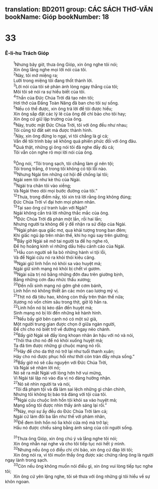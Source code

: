 translation: BD2011
group: CÁC SÁCH THƠ-VĂN
bookName: Gióp 
bookNumber: 18
-------

<div class="title"><h1>33</h1><h3>Ê-li-hu Trách Gióp</h3></div>
<span class="verse giop_33_1">  <sup>1</sup>Nhưng bây giờ, thưa ông Gióp, xin ông nghe tôi nói;<br/>  Xin ông lắng nghe mọi lời nói của tôi.<br/></span>
<span class="verse giop_33_2">  <sup>2</sup>Này, tôi mở miệng ra;<br/>  Lưỡi trong miệng tôi đang thốt thành lời.<br/></span>
<span class="verse giop_33_3">  <sup>3</sup>Lời nói của tôi sẽ phản ánh lòng ngay thẳng của tôi;<br/>  Môi tôi sẽ nói ra sự hiểu biết của tôi.<br/></span>
<span class="verse giop_33_4">  <sup>4</sup>Thần của Ðức Chúa Trời đã tạo nên tôi;<br/>  Hơi thở của Ðấng Toàn Năng đã ban cho tôi sự sống.<br/></span>
<span class="verse giop_33_5">  <sup>5</sup>Nếu có thể được, xin ông trả lời để tôi được hiểu;<br/>  Xin ông sắp đặt các lý lẽ của ông để chỉ bảo cho tôi hay;<br/>  Xin ông cứ giữ lập trường của ông.<br/></span>
<span class="verse giop_33_6">  <sup>6</sup>Này, trước mặt Ðức Chúa Trời, tôi với ông đều như nhau;<br/>  Tôi cũng từ đất sét mà được thành hình.<br/></span>
<span class="verse giop_33_7">  <sup>7</sup>Này, xin ông đừng lo ngại, vì tôi chẳng là gì cả;<br/>  Vấn đề tôi trình bày sẽ không quá phiền phức đối với ông đâu.<br/></span>
<span class="verse giop_33_8">  <sup>8</sup>Quả thật, những gì ông nói tôi đã nghe đầy đủ cả;<br/>  Tôi vẫn còn nghe rõ mọi lời nói của ông.<br/><br/></span>
<span class="verse giop_33_9">  <sup>9</sup>Ông nói, “Tôi trong sạch, tôi chẳng làm gì nên tội;<br/>  Tôi trong trắng, ở trong tôi không có tội lỗi nào.<br/></span>
<span class="verse giop_33_10">  <sup>10</sup>Nhưng Ngài tìm những cơ hội để chống lại tôi;<br/>  Ngài xem tôi như kẻ thù của Ngài.<br/></span>
<span class="verse giop_33_11">  <sup>11</sup>Ngài tra chân tôi vào xiềng;<br/>  Và Ngài theo dõi mọi bước đường của tôi.”<br/></span>
<span class="verse giop_33_12">  <sup>12</sup>Thưa, trong điểm nầy, tôi xin trả lời rằng ông không đúng;<br/>  Ðức Chúa Trời vĩ đại hơn mọi phàm nhân.<br/></span>
<span class="verse giop_33_13">  <sup>13</sup>Tại sao ông cứ tranh luận với Ngài?<br/>  Ngài không cần trả lời những thắc mắc của ông.<br/></span>
<span class="verse giop_33_14">  <sup>14</sup>Ðức Chúa Trời đã phán một lần, rồi hai lần;<br/>  Nhưng người ta không để ý để nhận ra sứ điệp của Ngài.<br/></span>
<span class="verse giop_33_15">  <sup>15</sup>Ngài phán qua giấc mơ, qua khải tượng trong ban đêm;<br/>  Khi giấc ngủ ập trên nhân thế, khi họ ngủ say trên giường;<br/></span>
<span class="verse giop_33_16">  <sup>16</sup>Bấy giờ Ngài sẽ mở tai người ta để họ nghe rõ,<br/>  Ðể họ hoảng kinh vì những dấu hiệu cảnh cáo của Ngài.<br/></span>
<span class="verse giop_33_17">  <sup>17</sup>Hầu con người sẽ lìa bỏ những hành vi tội lỗi,<br/>  Và để Ngài cứu nó ra khỏi thói kiêu căng.<br/></span>
<span class="verse giop_33_18">  <sup>18</sup>Ngài giữ linh hồn nó khỏi sa vào huyệt mả;<br/>  Ngài giữ sinh mạng nó khỏi bị chết vì gươm.<br/></span>
<span class="verse giop_33_19">  <sup>19</sup>Ngài sửa trị nó bằng những đớn đau trên giường bịnh,<br/>  Bằng những cơn đau nhức thấu xương;<br/></span>
<span class="verse giop_33_20">  <sup>20</sup>Ðến nỗi sinh mạng nó gớm ghê cơm bánh,<br/>  Linh hồn nó không thiết ăn các món cao lương mỹ vị.<br/></span>
<span class="verse giop_33_21">  <sup>21</sup>Thịt nó đã tiêu hao, không còn thấy trên thân thể nữa;<br/>  Xương nó vốn chìm sâu trong thịt, giờ lộ hẳn ra.<br/></span>
<span class="verse giop_33_22">  <sup>22</sup>Linh hồn nó bị kéo dần đến huyệt mả;<br/>  Sinh mạng nó bị lôi đến những kẻ hành hình.<br/></span>
<span class="verse giop_33_23">  <sup>23</sup>Nếu bấy giờ bên cạnh nó có một sứ giả,<br/>  Một người trung gian được chọn ở giữa ngàn người,<br/>  Ðể chỉ cho nó biết trở về đường ngay nẻo chánh.<br/></span>
<span class="verse giop_33_24">  <sup>24</sup>Bấy giờ Ngài sẽ đầy lòng khoan nhân ân hậu với nó và nói,<br/>  “Thôi tha cho nó để nó khỏi xuống huyệt mả;<br/>  Ta đã tìm được những gì chuộc mạng nó rồi.<br/></span>
<span class="verse giop_33_25">  <sup>25</sup>Hãy để cho da thịt nó trở lại như tuổi thanh xuân;<br/>  Hãy cho nó được phục hồi như thời còn tràn đầy nhựa sống.”<br/></span>
<span class="verse giop_33_26">  <sup>26</sup>Bấy giờ nó sẽ cầu nguyện với Ðức Chúa Trời,<br/>  Và Ngài sẽ nhậm lời nó;<br/>  Nó sẽ ra mắt Ngài với lòng hớn hở vui mừng,<br/>  Vì Ngài tái lập nó vào địa vị nó đáng hưởng nhận.<br/></span>
<span class="verse giop_33_27">  <sup>27</sup>Nó sẽ nhìn người ta và nói,<br/>  “Tôi đã phạm tội và đã làm sai lệch những gì chân chính,<br/>  Nhưng tôi không bị báo trả đáng với tội của tôi.<br/></span>
<span class="verse giop_33_28">  <sup>28</sup>Ngài cứu chuộc linh hồn tôi khỏi sa vào huyệt mả;<br/>  Mạng sống tôi được nhìn thấy ánh sáng lại rồi.”<br/></span>
<span class="verse giop_33_29">  <sup>29</sup>Này, mọi sự ấy đều do Ðức Chúa Trời làm cả;<br/>  Ngài cứ làm đôi ba lần như thế với phàm nhân,<br/></span>
<span class="verse giop_33_30">  <sup>30</sup>Ðể đem linh hồn nó lìa khỏi cửa mộ mà trở lại;<br/>  Hầu nó được chiếu sáng bằng ánh sáng của cõi người sống.<br/><br/></span>
<span class="verse giop_33_31">  <sup>31</sup>Thưa ông Gióp, xin ông chú ý và lắng nghe tôi nói;<br/>  Xin ông nhẫn nại nghe và cho tôi tiếp tục nói hết ý mình.<br/></span>
<span class="verse giop_33_32">  <sup>32</sup>Nhưng nếu ông có điều chi chỉ bảo, xin ông cứ đáp lời tôi;<br/>  Xin ông nói ra, vì tôi muốn thấy ông được xác chứng rằng ông là người ngay lành trong sạch.<br/></span>
<span class="verse giop_33_33">  <sup>33</sup>Còn nếu ông không muốn nói điều gì, xin ông vui lòng tiếp tục nghe tôi;<br/>  Xin ông cứ yên lặng nghe, tôi sẽ thưa với ông những gì tôi hiểu về sự khôn ngoan.<br/></span>
